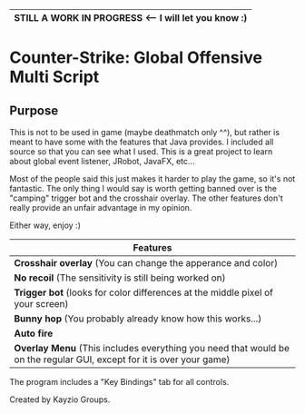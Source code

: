 **STILL A WORK IN PROGRESS** <-- I will let you know :) |
------------------------------------------------------- |

Counter-Strike: Global Offensive Multi Script
=============================================================

Purpose
-------------------------------------------------------------
This is not to be used in game (maybe deathmatch only ^^), but
rather is meant to have some with the features that Java provides.
I included all source so that you can see what I used. This is a great
project to learn about global event listener, JRobot, JavaFX, etc...

Most of the people said this just makes it harder to play the game, so
it's not fantastic. The only thing I would say is worth getting banned over
is the "camping" trigger bot and the crosshair overlay. The other features
don't really provide an unfair advantage in my opinion.

Either way, enjoy :)

Features                                                                                                                 |
----------------------------------------                                                                                 |
**Crosshair overlay** (You can change the apperance and color)	                                                         |
**No recoil** (The sensitivity is still being worked on)                                                                 |
**Trigger bot** (looks for color differences at the middle pixel of your screen)                                         |
**Bunny hop** (You probably already know how this works...)                                                              |
**Auto fire**                                                                                                            |
**Overlay Menu** (This includes everything you need that would be on the regular GUI, except for it is over your game)   |



The program includes a "Key Bindings" tab for all controls.



Created by Kayzio Groups.
